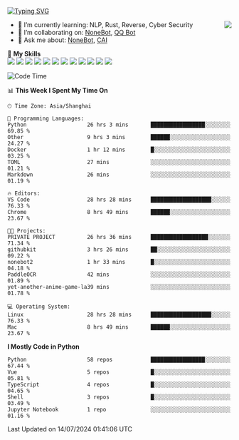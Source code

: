 [![Typing SVG](https://readme-typing-svg.herokuapp.com?size=25&duration=2500&color=8C43EA&vCenter=true&width=200&height=40&lines=Hi+there+%F0%9F%91%8B%F0%9F%8F%BB;I'm+yanyongyu)](https://git.io/typing-svg)

<a href="#">
  <img align="right" src="https://github-readme-stats.vercel.app/api?username=yanyongyu&count_private=true&show_icons=true&bg_color=15,f2f7fd,E0EAFC" />
</a>

- 🌱 I’m currently learning: NLP, Rust, Reverse, Cyber Security
- 👯 I’m collaborating on: [NoneBot](https://github.com/nonebot), [QQ Bot](https://github.com/Mrs4s/go-cqhttp)
- 💬 Ask me about: [NoneBot](https://github.com/nonebot), [CAI](https://github.com/cscs181/CAI)

🌟 **My Skills**  
![](https://img.shields.io/badge/-Python-3e74a2?style=flat-square&logo=Python&logoColor=fff)
![](https://img.shields.io/badge/-TypeScript-3178C6?style=flat-square&logo=TypeScript&logoColor=fff)
![](https://img.shields.io/badge/-Vue-4fc08d?style=flat-square&logo=Vue.js&logoColor=fff)
![](https://img.shields.io/badge/-React-2d98ce?style=flat-square&logo=React&logoColor=fff)
![](https://img.shields.io/badge/-FastAPI-009688?style=flat-square&logo=FastAPI&logoColor=fff)
![](https://img.shields.io/badge/-Linux-000000?style=flat-square&logo=Linux&logoColor=fff)
![](https://img.shields.io/badge/-Docker-2496ED?style=flat-square&logo=Docker&logoColor=fff)
![](https://img.shields.io/badge/-Kubernetes-326CE5?style=flat-square&logo=Kubernetes&logoColor=fff)
![](https://img.shields.io/badge/-GitHub%20Actions-2088FF?style=flat-square&logo=GitHubActions&logoColor=fff)
![](https://img.shields.io/badge/-PostgreSQL-4169E1?style=flat-square&logo=PostgreSQL&logoColor=fff)
![](https://img.shields.io/badge/-Redis-DC382D?style=flat-square&logo=Redis&logoColor=fff)
![](https://img.shields.io/badge/-MongoDB-47A248?style=flat-square&logo=MongoDB&logoColor=fff)

<!--START_SECTION:waka-->
![Code Time](http://img.shields.io/badge/Code%20Time-6%2C363%20hrs%205%20mins-blue)

📊 **This Week I Spent My Time On** 

```text
🕑︎ Time Zone: Asia/Shanghai

💬 Programming Languages: 
Python                   26 hrs 3 mins       █████████████████░░░░░░░░   69.85 % 
Other                    9 hrs 3 mins        ██████░░░░░░░░░░░░░░░░░░░   24.27 % 
Docker                   1 hr 12 mins        █░░░░░░░░░░░░░░░░░░░░░░░░   03.25 % 
TOML                     27 mins             ░░░░░░░░░░░░░░░░░░░░░░░░░   01.21 % 
Markdown                 26 mins             ░░░░░░░░░░░░░░░░░░░░░░░░░   01.19 % 

🔥 Editors: 
VS Code                  28 hrs 28 mins      ███████████████████░░░░░░   76.33 % 
Chrome                   8 hrs 49 mins       ██████░░░░░░░░░░░░░░░░░░░   23.67 % 

🐱‍💻 Projects: 
PRIVATE PROJECT          26 hrs 36 mins      ██████████████████░░░░░░░   71.34 % 
githubkit                3 hrs 26 mins       ██░░░░░░░░░░░░░░░░░░░░░░░   09.22 % 
nonebot2                 1 hr 33 mins        █░░░░░░░░░░░░░░░░░░░░░░░░   04.18 % 
PaddleOCR                42 mins             ░░░░░░░░░░░░░░░░░░░░░░░░░   01.89 % 
yet-another-anime-game-la39 mins             ░░░░░░░░░░░░░░░░░░░░░░░░░   01.78 % 

💻 Operating System: 
Linux                    28 hrs 28 mins      ███████████████████░░░░░░   76.33 % 
Mac                      8 hrs 49 mins       ██████░░░░░░░░░░░░░░░░░░░   23.67 % 
```

**I Mostly Code in Python** 

```text
Python                   58 repos            █████████████████░░░░░░░░   67.44 % 
Vue                      5 repos             █░░░░░░░░░░░░░░░░░░░░░░░░   05.81 % 
TypeScript               4 repos             █░░░░░░░░░░░░░░░░░░░░░░░░   04.65 % 
Shell                    3 repos             █░░░░░░░░░░░░░░░░░░░░░░░░   03.49 % 
Jupyter Notebook         1 repo              ░░░░░░░░░░░░░░░░░░░░░░░░░   01.16 % 
```




 Last Updated on 14/07/2024 01:41:06 UTC
<!--END_SECTION:waka-->

